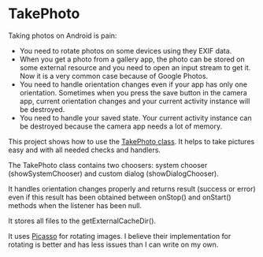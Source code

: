 # TakePhoto

Taking photos on Android is pain:

* You need to rotate photos on some devices using they EXIF data.
* When you get a photo from a gallery app, the photo can be stored on some external resource and you need to open an input stream to get it. Now it is a very common case because of Google Photos.
* You need to handle orientation changes even if your app has only one orientation. Sometimes when you press the save button in the camera app, current orientation changes and your current activity instance will be destroyed.
* You need to handle your saved state. Your current activity instance can be destroyed because the camera app needs a lot of memory.

This project shows how to use the [TakePhoto class](https://github.com/evgeniysharafan/TakePhoto/blob/master/app/src/main/java/com/evgeniysharafan/takephoto/util/TakePhoto.java). It helps to take pictures easy and with all needed checks and handlers.

The TakePhoto class contains two choosers: system chooser (showSystemChooser) and custom dialog (showDialogChooser). 

It handles orientation changes properly and returns result (success or error) even if this result has been obtained between onStop() and onStart() methods when the listener has been null.

It stores all files to the getExternalCacheDir().

It uses [Picasso](https://github.com/square/picasso) for rotating images. I believe their implementation for rotating is better and has less issues than I can write on my own.
